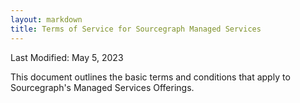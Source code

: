 ```yaml
---
layout: markdown
title: Terms of Service for Sourcegraph Managed Services
---
```


Last Modified: May 5, 2023

This document outlines the basic terms and conditions that apply to Sourcegraph's Managed Services Offerings.
